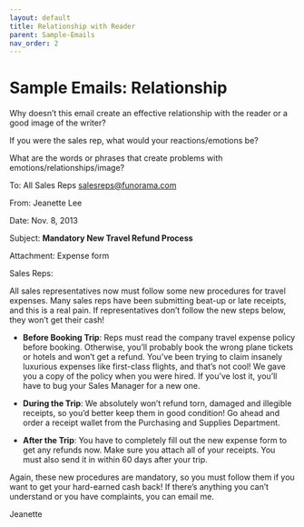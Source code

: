 ```yaml
---
layout: default
title: Relationship with Reader
parent: Sample-Emails
nav_order: 2
---
```



# Sample Emails: Relationship

Why doesn’t this email create an effective relationship with the reader or a good image of the writer?

If you were the sales rep, what would your reactions/emotions be?

What are the words or phrases that create problems with emotions/relationships/image?

To:   All Sales Reps <salesreps@funorama.com>

From:   Jeanette Lee

Date:    Nov. 8, 2013

Subject: **Mandatory New Travel Refund Process**

Attachment: Expense form

Sales Reps:

All sales representatives now must follow some new procedures for travel expenses. Many sales reps have been submitting beat-up or late receipts, and this is a real pain. If representatives don’t follow the new steps below, they won’t get their cash!

* **Before Booking Trip**: Reps must read the company travel expense policy before booking. Otherwise, you’ll probably book the wrong plane tickets or hotels and won’t get a refund. You’ve been trying to claim insanely luxurious expenses like first-class flights, and that’s not cool! We gave you a copy of the policy when you were hired. If you’ve lost it, you’ll have to bug your Sales Manager for a new one.

* **During the Trip**: We absolutely won’t refund torn, damaged and illegible receipts, so you’d better keep them in good condition! Go ahead and order a receipt wallet from the Purchasing and Supplies Department.

* **After the Trip**: You have to completely fill out the new expense form to get any refunds now. Make sure you attach all of your receipts. You must also send it in within 60 days after your trip.

Again, these new procedures are mandatory, so you must follow them if you want to get your hard-earned cash back! If there’s anything you can’t understand or you have complaints, you can email me.

Jeanette
